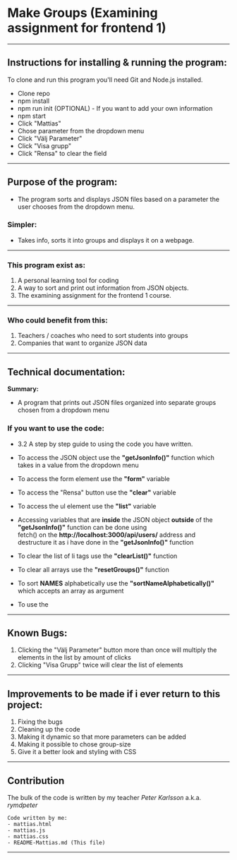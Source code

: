 # Make Groups (Examining assignment for frontend 1)

---

## Instructions for installing & running the program:

To clone and run this program you'll need Git and Node.js installed.

- Clone repo
- npm install
- npm run init (OPTIONAL) - If you want to add your own information
- npm start
- Click "Mattias"
- Chose parameter from the dropdown menu
- Click "Välj Parameter"
- Click "Visa grupp"
- Click "Rensa" to clear the field

---

## Purpose of the program:

- The program sorts and displays JSON files based on a parameter the user chooses from the dropdown menu.

### Simpler:

- Takes info, sorts it into groups and displays it on a webpage.

---

### This program exist as:

1. A personal learning tool for coding
2. A way to sort and print out information from JSON objects.
3. The examining assignment for the frontend 1 course.

---

### Who could benefit from this:

1. Teachers / coaches who need to sort students into groups
2. Companies that want to organize JSON data

---

## Technical documentation:

**Summary:**

- A program that prints out JSON files organized into separate groups chosen from a dropdown menu

### If you want to use the code:

- 3.2 A step by step guide to using the code you have written.

- To access the JSON object use the **"getJsonInfo()"** function which takes in a value from the dropdown menu
- To access the form element use the **"form"** variable
- To access the "Rensa" button use the **"clear"** variable
- To access the ul element use the **"list"** variable
- Accessing variables that are **inside** the JSON object **outside** of the **"getJsonInfo()"** function can be done using  
  fetch() on the **http://localhost:3000/api/users/** address and destructure it as i have done in the **"getJsonInfo()"** function
- To clear the list of li tags use the **"clearList()"** function
- To clear all arrays use the **"resetGroups()"** function
- To sort **NAMES** alphabetically use the **"sortNameAlphabetically()"** which accepts an array as argument
- To use the

<!-- - [ ] Skriv om vad man kan göra för att tweeka programmet så att man kan använda sig av alla parametrar i json filerna, samt vad man behöver lägga till för att visa dom i html'en. -->

---

## Known Bugs:

1. Clicking the "Välj Parameter" button more than once will multiply the elements in the list by amount of clicks
2. Clicking "Visa Grupp" twice will clear the list of elements

---

## Improvements to be made if i ever return to this project:

1. Fixing the bugs
2. Cleaning up the code
3. Making it dynamic so that more parameters can be added
4. Making it possible to chose group-size
5. Give it a better look and styling with CSS

---

## Contribution

The bulk of the code is written by my teacher _Peter Karlsson_ a.k.a. _rymdpeter_

```
Code written by me:
- mattias.html
- mattias.js
- mattias.css
- README-Mattias.md (This file)
```

---
